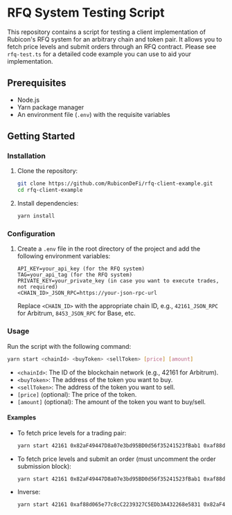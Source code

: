 # RFQ System Testing Script

This repository contains a script for testing a client implementation of Rubicon's RFQ system for an arbitrary chain and token pair. It allows you to fetch price levels and submit orders through an RFQ contract. Please see `rfq-test.ts` for a detailed code example you can use to aid your implementation.

## Prerequisites

- Node.js
- Yarn package manager
- An environment file (`.env`) with the requisite variables

## Getting Started

### Installation

1. Clone the repository:
   ```bash
   git clone https://github.com/RubiconDeFi/rfq-client-example.git
   cd rfq-client-example
   ```

2. Install dependencies:
   ```bash
   yarn install
   ```

### Configuration

1. Create a `.env` file in the root directory of the project and add the following environment variables:

   ```plaintext
   API_KEY=your_api_key (for the RFQ system)
   TAG=your_api_tag (for the RFQ system)
   PRIVATE_KEY=your_private_key (in case you want to execute trades, not required)
   <CHAIN_ID>_JSON_RPC=https://your-json-rpc-url
   ```

   Replace `<CHAIN_ID>` with the appropriate chain ID, e.g., `42161_JSON_RPC` for Arbitrum, `8453_JSON_RPC` for Base, etc.

### Usage

Run the script with the following command:

```bash
yarn start <chainId> <buyToken> <sellToken> [price] [amount]
```

- `<chainId>`: The ID of the blockchain network (e.g., 42161 for Arbitrum).
- `<buyToken>`: The address of the token you want to buy.
- `<sellToken>`: The address of the token you want to sell.
- `[price]` (optional): The price of the token.
- `[amount]` (optional): The amount of the token you want to buy/sell.

#### Examples

- To fetch price levels for a trading pair:
  ```bash
  yarn start 42161 0x82aF49447D8a07e3bd95BD0d56f35241523fBab1 0xaf88d065e77c8cC2239327C5EDb3A432268e5831
  ```

- To fetch price levels and submit an order (must uncomment the order submission block):
  ```bash
  yarn start 42161 0x82aF49447D8a07e3bd95BD0d56f35241523fBab1 0xaf88d065e77c8cC2239327C5EDb3A432268e5831 3400 0.1
  ```

- Inverse:
  ```bash
  yarn start 42161 0xaf88d065e77c8cC2239327C5EDb3A432268e5831 0x82aF49447D8a07e3bd95BD0d56f35241523fBab1 0.0003125 500
  ```